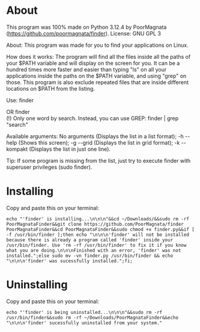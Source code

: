 # About
This program was 100% made on Python 3.12.4 by PoorMagnata (https://github.com/poormagnata/finder).
License: GNU GPL 3

About: This program was made for you to find your applications on Linux.

How does it works: The program will find all the files inside all the paths of your $PATH variable and will display on the screen for you. It can be a hundred times more faster and easier than typing "ls" on all your applications inside the paths on the $PATH variable, and using "grep" on those. This program is also exclude repeated files that are inside different locations on $PATH from the listing.

Use: finder <argument> <search>   OR   finder <search>
     (!) Only one word by search. Instead, you can use GREP: finder <argument> | grep "search"

Available arguments: No arguments (Displays the list in a list format); -h --help (Shows this screen); -g --grid (Displays the list in grid format); -k --kompakt (Displays the list in just one line).

Tip: If some program is missing from the list, just try to execute finder with superuser privileges (sudo finder).

# Installing
Copy and paste this on your terminal:
```
echo "'finder' is installing...\n\n\n"&&cd ~/Downloads/&&sudo rm -rf PoorMagnataFinder&&git clone https://github.com/PoorMagnata/finder PoorMagnataFinder&&cd PoorMagnataFinder&&sudo chmod +x finder.py&&if [ -f /usr/bin/finder ];then echo "\n\n\n'finder' will not be installed because there is already a program called 'finder' inside your /usr/bin/finder. Use 'rm -rf /usr/bin/finder' to fix it if you know what you are doing.\n\n\nFinished with an error, 'finder' was not installed.";else sudo mv -vn finder.py /usr/bin/finder && echo "\n\n\n'finder' was sucessfully installed.";fi;
```

# Uninstalling
Copy and paste this on your terminal:
```
echo "'finder' is being uninstalled...\n\n\n"&&sudo rm -rf /usr/bin/finder&&sudo rm -rf ~/Downloads/PoorMagnataFinder&&echo "\n\n\n'finder' sucessfully uninstalled from your system."
```
